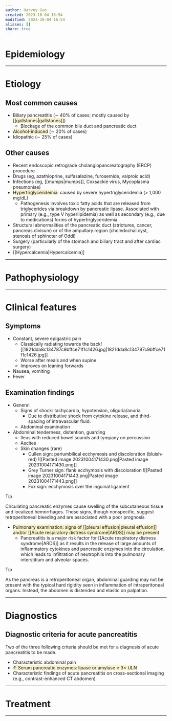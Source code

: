```yaml
---
author: Harvey Guo
created: 2023-10-04 16:54
modified: 2023-10-04 16:54
aliases: []
share: true
---
```

# Epidemiology


---
# Etiology
## Most common causes
- Biliary pancreatitis (∼ 40% of cases; mostly caused by <span style="background:rgba(240, 200, 0, 0.2)">[[gallstones|gallstones]]</span>) 
	- Blockage of the common bile duct and pancreatic duct
- <span style="background:rgba(240, 200, 0, 0.2)">Alcohol-induced</span> (∼ 20% of cases)
- Idiopathic (∼ 25% of cases)
## Other causes
 - Recent endoscopic retrograde cholangiopancreatography (ERCP) procedure
 - Drugs (eg, azathioprine, sulfasalazine, furosemide, valproic acid)
 - Infections (eg, [[mumps|mumps]], Coxsackie virus, Mycoplasma pneumoniae)
 - <span style="background:rgba(240, 200, 0, 0.2)">Hypertriglyceridemia</span>: caused by severe hypertriglyceridemia (> 1,000 mg/dL)
	 - Pathogenesis involves toxic fatty acids that are released from triglycerides via breakdown by pancreatic lipase. Associated with primary (e.g., type V hyperlipidemia) as well as secondary (e.g., due to medications) forms of hypertriglyceridemia.
 - Structural abnormalities of the pancreatic duct (strictures, cancer, pancreas divisum) or of the ampullary region (choledochal cyst, stenosis of sphincter of Oddi)
 - Surgery (particularly of the stomach and biliary tract and after cardiac surgery)
 - [[Hypercalcemia|Hypercalcemia]]

---
# Pathophysiology


---
# Clinical features
## Symptoms
- Constant, severe epigastric pain
	- Classically radiating towards the back![[1821dda8c134787c9bffce71f1c1426.jpg|1821dda8c134787c9bffce71f1c1426.jpg]]
	- Worse after meals and when supine
	- Improves on leaning forwards
- Nausea, vomiting
- Fever
## Examination findings
- General
	- Signs of shock: tachycardia, hypotension, oliguria/anuria
		- Due to distributive shock from cytokine release, and third-spacing of intravascular fluid.
	- Abdominal examination
- Abdominal tenderness, distention, guarding 
	- Ileus with reduced bowel sounds and tympany on percussion
	- Ascites
	- Skin changes (rare) 
		- Cullen sign: periumbilical ecchymosis and discoloration (bluish-red) ![[Pasted image 20231004171430.png|Pasted image 20231004171430.png]]
		- Grey Turner sign: flank ecchymosis with discoloration ![[Pasted image 20231004171443.png|Pasted image 20231004171443.png]]
		- Fox sign: ecchymosis over the inguinal ligament

>[!tip] 
>Circulating pancreatic enzymes cause swelling of the subcutaneous tissue and localized hemorrhages. These signs, though nonspecific, suggest retroperitoneal bleeding and are associated with a poor prognosis.
- <span style="background:rgba(240, 200, 0, 0.2)">Pulmonary examination: signs of [[pleural effusion|pleural effusion]] and/or [[Acute respiratory distress syndrome|ARDS]] may be present</span>
	- Pancreatitis is a major risk factor for [[Acute respiratory distress syndrome|ARDS]] as it results in the release of large amounts of inflammatory cytokines and pancreatic enzymes into the circulation, which leads to infiltration of neutrophils into the pulmonary interstitium and alveolar spaces.

>[!tip] 
>As the pancreas is a retroperitoneal organ, abdominal guarding may not be present with the typical hard rigidity seen in inflammation of intraperitoneal organs. Instead, the abdomen is distended and elastic on palpation.

---
# Diagnostics
## Diagnostic criteria for acute pancreatitis
Two of the three following criteria should be met for a diagnosis of acute pancreatitis to be made. 
- Characteristic abdominal pain
- <span style="background:rgba(240, 200, 0, 0.2)">↑ Serum pancreatic enzymes: lipase or amylase ≥ 3× ULN</span>
- Characteristic findings of acute pancreatitis on cross-sectional imaging (e.g., contrast-enhanced CT abdomen)

---
# Treatment


---
